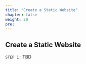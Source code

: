 ```yaml
---
title: "Create a Static Website"
chapter: false
weight: 20
pre:
---
```


## Create a Static Website 

`STEP 1:`  TBD
